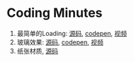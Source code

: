 # Coding Minutes

1. 最简单的Loading: [源码](./#1-simple-loading.html), [codepen](https://codepen.io/114000/pen/ExjNwee), [视频](https://www.bilibili.com/video/av90015704)
2. 玻璃效果: [源码](./#2-glass.html), [codepen](https://codepen.io/114000/pen/ZEGBWXa), [视频](https://www.bilibili.com/video/av90751628)
3. 纸张材质, [源码](./#3-paper-material.html)